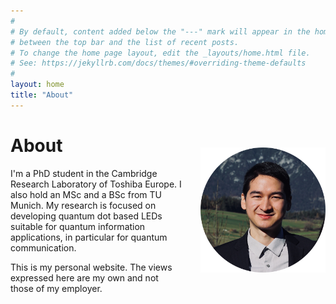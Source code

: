 ```yaml
---
#
# By default, content added below the "---" mark will appear in the home page
# between the top bar and the list of recent posts.
# To change the home page layout, edit the _layouts/home.html file.
# See: https://jekyllrb.com/docs/themes/#overriding-theme-defaults
#
layout: home
title: "About"
---
```

<div class="switch-order">
<div>
<img src="/img/portrait.png" align="right" alt="Portrait photo" style="margin: 20px 0px 20px 30px;width:200px;" />
</div>
<div>
<h1>About</h1>
</div>
</div>
<!-- # About -->
<div>
<p>
I'm a PhD student in the Cambridge Research Laboratory of Toshiba Europe. I also hold an MSc and a BSc from TU Munich. My research is focused on developing quantum dot based LEDs suitable for quantum information applications, in particular for quantum communication.
</p>
</div>


This is my personal website. The views expressed here are my own and not those of my employer.

<br/>
<br/>
